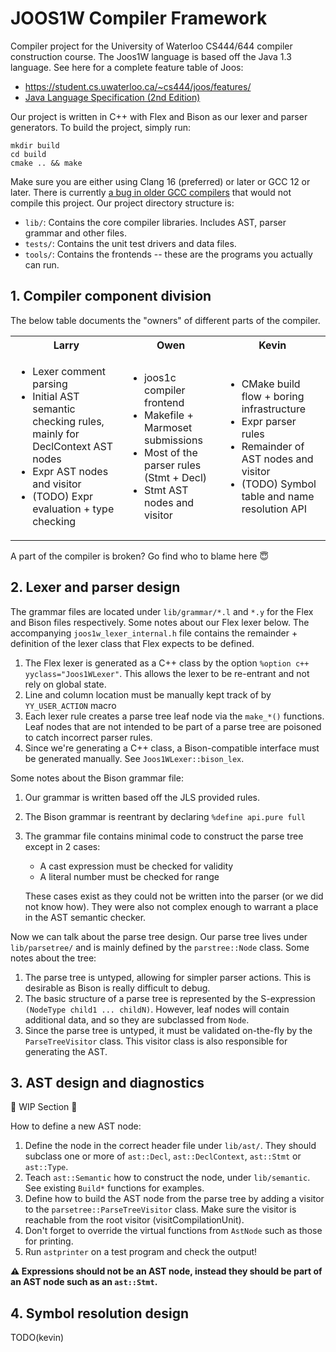 # JOOS1W Compiler Framework

Compiler project for the University of Waterloo CS444/644 compiler construction course.
The Joos1W language is based off the Java 1.3 language.
See here for a complete feature table of Joos:
- https://student.cs.uwaterloo.ca/~cs444/joos/features/
- [Java Language Specification (2nd Edition)](https://web.archive.org/web/20111225035254/http://java.sun.com:80/docs/books/jls/second_edition/html/jTOC.doc.html)

Our project is written in C++ with Flex and Bison as our lexer and parser generators.
To build the project, simply run:
```
mkdir build
cd build
cmake .. && make
```
Make sure you are either using Clang 16 (preferred) or later or GCC 12 or later.
There is currently [a bug in older GCC compilers](https://gcc.gnu.org/bugzilla/show_bug.cgi?id=85282)
that would not compile this project. Our project directory structure is:
- `lib/`: Contains the core compiler libraries. Includes AST, parser grammar and other files.
- `tests/`: Contains the unit test drivers and data files.
- `tools/`: Contains the frontends -- these are the programs you actually can run.

## 1. Compiler component division

The below table documents the "owners" of different parts of the compiler.

<table><tr><th>Larry</th><th>Owen</th><th>Kevin</th></tr><tr>
    <!-- Larry -->
    <td><ul>
        <li>Lexer comment parsing</li>
        <li>Initial AST semantic checking rules, mainly for DeclContext AST nodes</li>
        <li>Expr AST nodes and visitor</li>
        <li>(TODO) Expr evaluation + type checking</li>
    </ul></td>
    <!-- Owen -->
    <td><ul>
        <li>joos1c compiler frontend</li>
        <li>Makefile + Marmoset submissions</li>
        <li>Most of the parser rules (Stmt + Decl)</li>
        <li>Stmt AST nodes and visitor</li>
    </ul></td>
    <!-- Kevin -->
    <td><ul>
        <li>CMake build flow + boring infrastructure</li>
        <li>Expr parser rules</li>
        <li>Remainder of AST nodes and visitor</li>
        <li>(TODO) Symbol table and name resolution API</li>
    </ul></td>
</tr></table>

A part of the compiler is broken? Go find who to blame here 😇

## 2. Lexer and parser design

The grammar files are located under `lib/grammar/*.l` and `*.y` for the Flex
and Bison files respectively. Some notes about our Flex lexer below. The accompanying
`joos1w_lexer_internal.h` file contains the remainder + definition of the lexer class
that Flex expects to be defined.
1. The Flex lexer is generated as a C++ class by the option `%option c++ yyclass="Joos1WLexer"`.
This allows the lexer to be re-entrant and not rely on global state.
2. Line and column location must be manually kept track of by `YY_USER_ACTION` macro
3. Each lexer rule creates a parse tree leaf node via the `make_*()` functions. Leaf nodes
that are not intended to be part of a parse tree are poisoned to catch incorrect parser rules.
4. Since we're generating a C++ class, a Bison-compatible interface must be generated manually. See `Joos1WLexer::bison_lex`.

Some notes about the Bison grammar file:
1. Our grammar is written based off the JLS provided rules.
2. The Bison grammar is reentrant by declaring `%define api.pure full`
3. The grammar file contains minimal code to construct the parse tree except in 2 cases:

    - A cast expression must be checked for validity
    - A literal number must be checked for range

   These cases exist as they could not be written into the parser (or we did not know how).
   They were also not complex enough to warrant a place in the AST semantic checker.

Now we can talk about the parse tree design. Our parse tree lives under `lib/parsetree/`
and is mainly defined by the `parstree::Node` class. Some notes about the tree:
1. The parse tree is untyped, allowing for simpler parser actions. This is desirable
as Bison is really difficult to debug.
2. The basic structure of a parse tree is represented by the S-expression
`(NodeType child1 ... childN)`. However, leaf nodes will contain additional
data, and so they are subclassed from `Node`.
3. Since the parse tree is untyped, it must be validated on-the-fly by the `ParseTreeVisitor` class.
This visitor class is also responsible for generating the AST.

## 3. AST design and diagnostics

🚩 WIP Section 🚩

How to define a new AST node:
1. Define the node in the correct header file under `lib/ast/`. They should
subclass one or more of `ast::Decl`, `ast::DeclContext`, `ast::Stmt` or `ast::Type`.
2. Teach `ast::Semantic` how to construct the node, under `lib/semantic`. See existing
`Build*` functions for examples.
3. Define how to build the AST node from the parse tree by adding a visitor to the
`parsetree::ParseTreeVisitor` class. Make sure the visitor is reachable from the root
visitor (visitCompilationUnit).
4. Don't forget to override the virtual functions from `AstNode` such as those for printing.
5. Run `astprinter` on a test program and check the output!

**⚠️ Expressions should not be an AST node, instead they should be part of an AST node
such as an `ast::Stmt`.**

## 4. Symbol resolution design

TODO(kevin)
